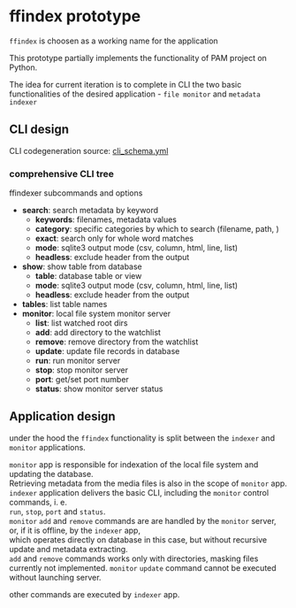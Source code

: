 # ffindex prototype

`ffindex` is choosen as a working name for the application

This prototype partially implements the functionality of PAM project on Python.

The idea for current iteration is to complete in CLI the two basic functionalities of the desired application - `file monitor` and `metadata indexer`

## CLI design

CLI codegeneration source: [cli_schema.yml](indexer/cli_schema.yml)

### comprehensive CLI tree
ffindexer subcommands and options

 - **search**: search metadata by keyword
    - **keywords**: filenames, metadata values
    - **category**: specific categories by which to search (filename, path, <metadata key>)
    - **exact**: search only for whole word matches
    - **mode**: sqlite3 output mode (csv, column, html, line, list)
    - **headless**: exclude header from the output
 - **show**: show table from database
    - **table**: database table or view
    - **mode**: sqlite3 output mode (csv, column, html, line, list)
    - **headless**: exclude header from the output
 - **tables**: list table names
 - **monitor**: local file system monitor server
    - **list**: list watched root dirs 
    - **add**: add directory to the watchlist
    - **remove**: remove directory from the watchlist
    - **update**: update file records in database
    - **run**: run monitor server
    - **stop**: stop monitor server
    - **port**: get/set port number
    - **status**: show monitor server status


## Application design
under the hood the `ffindex` functionality is split between the `indexer` and `monitor` applications.  

`monitor` app is responsible for indexation of the local file system and updating the database.  
Retrieving metadata from the media files is also in the scope of `monitor` app.  
`indexer` application delivers the basic CLI, including the `monitor` control commands, i. e.  
`run`, `stop`, `port` and `status`.  
`monitor` `add` and `remove` commands are are handled by the `monitor` server, or, if it is offline, by the `indexer` app,  
which operates directly on database in this case, but without recursive update and metadata extracting.  
`add` and `remove` commands works only with directories, masking files currently not implemented.
`monitor` `update` command cannot be executed without launching server.

other commands are executed by `indexer` app.